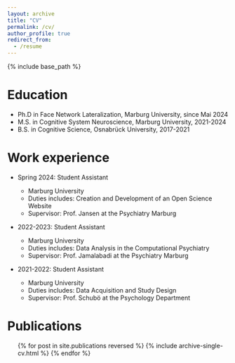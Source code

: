 ```yaml
---
layout: archive
title: "CV"
permalink: /cv/
author_profile: true
redirect_from:
  - /resume
---
```


{% include base_path %}

Education
======
* Ph.D in Face Network Lateralization, Marburg University, since Mai 2024
* M.S. in Cognitive System Neuroscience, Marburg University, 2021-2024
* B.S. in Cognitive Science, Osnabrück University, 2017-2021

Work experience
======
* Spring 2024: Student Assistant
  * Marburg University
  * Duties includes: Creation and Development of an Open Science Website
  * Supervisor: Prof. Jansen at the Psychiatry Marburg 

* 2022-2023: Student Assistant
  * Marburg University
  * Duties includes: Data Analysis in the Computational Psychiatry 
  * Supervisor: Prof. Jamalabadi at the Psychiatry Marburg 

* 2021-2022: Student Assistant
  * Marburg University
  * Duties includes: Data Acquisition and Study Design
  * Supervisor: Prof. Schubö at the Psychology Department


Publications
======
  <ul>{% for post in site.publications reversed %}
    {% include archive-single-cv.html %}
  {% endfor %}</ul>
  
  

  

